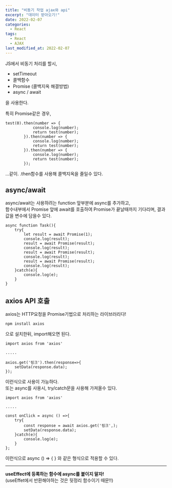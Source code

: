```yaml
---
title: "비동기 작업 ajax와 api"
excerpt: "데이터 받아오기!"
date: 2022-02-07
categories:
  - React
tags:
  - React
  - AJAX
last_modified_at: 2022-02-07
---
```


JS에서 비동기 처리를 할시,

- setTimeout
- 콜백함수
- Promise (콜백지옥 해결방법)
- async / await

을 사용한다.

특히 Promise같은 경우,

```
test(0).then(number => {
            console.log(number);
            return test(number);
        }).then(number => {
            console.log(number);
            return test(number);
        }).then(number => {
            console.log(number);
            return test(number);
        });
```

...같이. .then함수를 사용해 콜백지옥을 줄일수 있다.

## async/await

async/await는 사용하려는 function 앞부분에 async를 추가하고,  
함수내부에서 Promise 앞에 await를 호출하여 Promise가 끝날때까지 기다리며, 결과값을 변수에 담을수 있다.

```
async function Task(){
    try{
        let result = await Promise(1);
        console.log(result);
        result = await Promise(result);
        console.log(result);
        result = await Promise(result);
        console.log(result);
        result = await Promise(result);
        console.log(result);
    }catch(e){
        console.log(e);
    }
}
```

## axios API 호출

axios는 HTTP요청을 Promise기법으로 처리하는 라이브러리다!

`npm install axios`

으로 설치한뒤, import해오면 된다.

```
import axios from 'axios'

.....

axios.get('링크').then(response=>{
    setData(response.data);
});

```

이런식으로 사용이 가능하다.  
또는 async를 사용시, try/catch문을 사용해 가져올수 있다.

```
import axios from 'axios'

.....

const onClick = async () =>{
    try{
        const response = await axios.get('링크',);
        setData(response.data);
    }catch(e){
        console.log(e);
    }
};
```

이런식으로 async () => { } 와 같은 형식으로 적용할 수 있다.

---

**useEffect에 등록하는 함수에 async를 붙이지 말자!**  
(useEffet에서 반환해야하는 것은 뒷정리 함수이기 때문!!)

